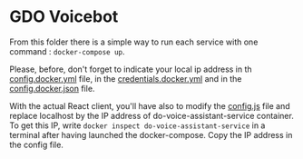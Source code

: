 # GDO Voicebot

From this folder there is a simple way to run each service with one command : `docker-compose up`.

Please, before, don't forget to indicate your local ip address in th [config.docker.yml](https://github.com/dsi-icl/do-voice-interaction/blob/2849c5f4cd586189bfdc64be7443c024179c3d74/gdo_voicebot/dialog_manager_service/config/config.docker.yml#L30) file, in the [credentials.docker.yml](https://github.com/dsi-icl/do-voice-interaction/blob/2849c5f4cd586189bfdc64be7443c024179c3d74/gdo_voicebot/dialog_manager_service/config/credentials.docker.yml#L12) and in the [config.docker.json](https://github.com/dsi-icl/do-voice-interaction/blob/2849c5f4cd586189bfdc64be7443c024179c3d74/gdo_voicebot/voice_assistant_service/config/config.docker.json#L5) file.

With the actual React client, you'll have also to modify the [config.js](https://github.com/dsi-icl/do-voice-interaction/blob/2849c5f4cd586189bfdc64be7443c024179c3d74/gdo_voicebot/voice_assistant_client/public/js/config.js#L1) file and replace localhost by the IP address of do-voice-assistant-service container. To get this IP, write `docker inspect do-voice-assistant-service` in a terminal after having launched the docker-compose. Copy the IP address in the config file.

